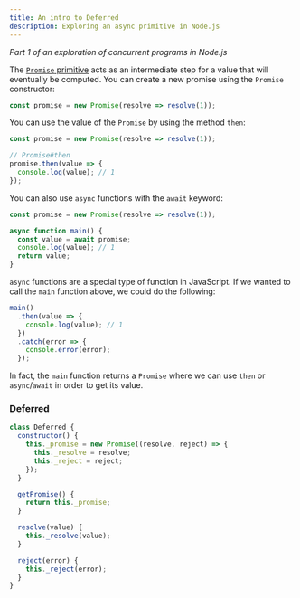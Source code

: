 ```yaml
---
title: An intro to Deferred
description: Exploring an async primitive in Node.js
---
```


_Part 1 of an exploration of concurrent programs in Node.js_

The [`Promise` primitive](https://developer.mozilla.org/en-US/docs/Web/JavaScript/Reference/Global_Objects/Promise)
acts as an intermediate step for a value that will eventually be computed. You
can create a new promise using the `Promise` constructor:

```js
const promise = new Promise(resolve => resolve(1));
```

You can use the value of the `Promise` by using the method `then`:

```js
const promise = new Promise(resolve => resolve(1));

// Promise#then
promise.then(value => {
  console.log(value); // 1
});
```

You can also use `async` functions with the `await` keyword:

```js
const promise = new Promise(resolve => resolve(1));

async function main() {
  const value = await promise;
  console.log(value); // 1
  return value;
}
```

`async` functions are a special type of function in JavaScript. If we wanted to
call the `main` function above, we could do the following:

```js
main()
  .then(value => {
    console.log(value); // 1
  })
  .catch(error => {
    console.error(error);
  });
```

In fact, the `main` function returns a `Promise` where we can use `then` or
`async`/`await` in order to get its value.

### Deferred

```js
class Deferred {
  constructor() {
    this._promise = new Promise((resolve, reject) => {
      this._resolve = resolve;
      this._reject = reject;
    });
  }

  getPromise() {
    return this._promise;
  }

  resolve(value) {
    this._resolve(value);
  }

  reject(error) {
    this._reject(error);
  }
}
```
